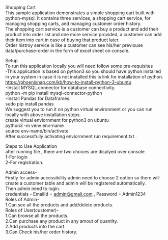 Shopping Cart   
This sample application demonstrates a simple shopping cart built with python-mysql. It contains three services, a shopping cart service, for managing shopping carts, and managing customer order history.    
The shopping cart service is a customer can buy a product and add their product into order list and one more service provided, a customer can add their item into cart in case of buying that product later.   
Order histroy service is like a customer can see his/her previouse data/purchase-order in the form of excel sheet on console.   
 
Setup  
 To run this application locally you will need follow some pre-requisites     
-This application is based on python3 so you should have python installed in your system in case it is not installed this is link for installation of python.  
 https://phoenixnap.com/kb/how-to-install-python-3-ubuntu    
-Install MYSQL.connector for database connectivity.   
 python -m pip install mysql-connector-python   
-Install Pandas for Dataframes.   
 sudo pip install pandas    
 We suggest you to run it on python virtual environment or you can run locally with above installation steps.    
 create virtual enviornment for python3 on ubuntu    
 python3 -m venv env-name    
 source env-name/bin/activate   
 After successfully activating enviornment run requirement.txt .  
	
 Steps to Use Application   
 after running file , there are two choices are displyed over console     
 1-For login    
 2-For registration.   
   
 Admin access-   
 Firstly for admin accessibility admin need to choose 2 option so there will create a customer table and admin will be registered automatically.   
 Then admin need to login.   
 credentials - EmailId = admin@gmail.com , Password = Admin1234  
 Roles of Admin-   
 1.Can see all the products and add/delete products.   
 Roles of User(customer)-  
 1.Can browse all the products.   
 2.Can purchase any product in any amout of quantity.   
 2.Add products into the cart.   
 3.Can Check his/her order history.   
 
 
 

 
 
 
 




